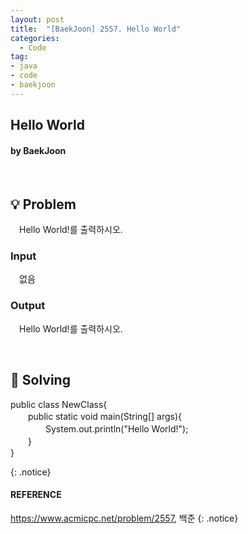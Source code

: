 ```yaml
---
layout: post
title:  "[BaekJoon] 2557. Hello World"
categories:
  - Code
tag:
- java
- code
- baekjoon
---
```


## Hello World
#### by BaekJoon

<br>

## 💡 Problem
　Hello World!를 출력하시오.

### Input
　없음

### Output
　Hello World!를 출력하시오.

<br>

## 🎯 Solving

<p>
public class NewClass{ <br>
　　public static void main(String[] args){ <br>
　　　　System.out.println("Hello World!"); <br>
　　} <br>
}
</p>
{: .notice}

<br>

#### REFERENCE
https://www.acmicpc.net/problem/2557, 백준
{: .notice}
